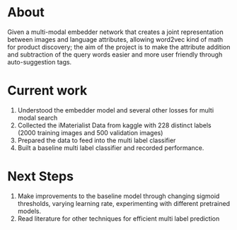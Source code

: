 # About

Given a multi-modal embedder network that creates a joint representation between images and language attributes, allowing word2vec kind of math for product discovery; the aim of the project is to make the attribute addition and subtraction of the query words easier and more user friendly through auto-suggestion tags.

# Current work

1. Understood the embedder model and several other losses for multi modal search 
2. Collected the iMaterialist Data from kaggle with 228 distinct labels (2000 training images and 500 validation images)
3. Prepared the data to feed into the multi label classifier
4. Built a baseline multi label classifier and recorded performance.

# Next Steps 

1. Make improvements to the baseline model through changing sigmoid thresholds, varying learning rate, experimenting with different pretrained models.
2. Read literature for other techniques for efficient multi label prediction
